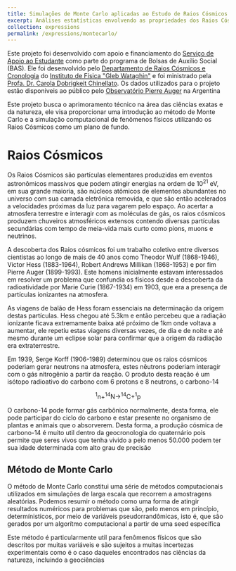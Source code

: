 ```yaml
---
title: Simulações de Monte Carlo aplicadas ao Estudo de Raios Cósmicos
excerpt: Análises estatísticas envolvendo as propriedades dos Raios Cósmicos
collection: expressions
permalink: /expressions/montecarlo/ 
---
```


Este projeto foi desenvolvido com apoio e financiamento do [Serviço de Apoio ao Estudante](https://www.sae.unicamp.br/portal/pt/) como parte do programa de Bolsas de Auxílio Social (BAS). Ele foi desenvolvido pelo [Departamento de Raios Cósmicos e Cronologia](https://sites.ifi.unicamp.br/drcc/) do [Instituto de Física "Gleb Wataghin"](https://portal.ifi.unicamp.br) e foi ministrado pela [Profa. Dr. Carola Dobrigkeit Chinellato](http://lattes.cnpq.br/0301569503177054). 
Os dados utilizados para o projeto estão disponiveis ao público pelo [Observatório Pierre Auger](https://www.auger.org) na Argentina

Este projeto busca o aprimoramento técnico na área das ciências exatas e da natureza, ele visa proporcionar uma introdução ao método de Monte Carlo e a simulação computacional de fenômenos físicos utilizando os Raios Cósmicos como um plano de fundo.

# Raios Cósmicos

Os Raios Cósmicos são partículas elementares produzidas em eventos astronômicos massivos que podem atingir energias na ordem de $10^{21}$ eV, em sua grande maioria, são núcleos atômicos de elementos abundantes no universo com sua camada eletrônica removida, e que são então acelerados a velocidades próximas da luz para vagarem pelo espaço. Ao acertar a atmosfera terrestre e interagir com as moléculas de gás, os raios cósmicos produzem chuveiros atmosféricos extensos contendo diversas partículas secundárias com tempo de meia-vida mais curto como pions, muons e neutrinos.

A descoberta dos Raios cósmicos foi um trabalho coletivo entre diversos cientistas ao longo de mais de 40 anos como Theodor Wulf (1868-1946), Victor Hess (1883-1964), Robert Andrews Millikan (1868-1953) e por fim Pierre Auger (1899-1993). Este homens inicialmente estavam interessados em resolver um problema que confundia os físicos desde a descoberta da radioatividade por Marie Curie (1867-1934) em 1903, que era a presença de partículas ionizantes na atmosfera.

As viagens de balão de Hess foram essenciais na determinação da origem destas partículas. Hess chegou até 5.3km e então percebeu que a radiação ionizante ficava extremamente baixa até próximo de 1km onde voltava a aumentar, ele repetiu estas viagens diversas vezes, de dia e de noite e até mesmo durante um eclipse solar para confirmar que a origem da radiação era extraterrestre.

Em 1939, Serge Korff (1906-1989) determinou que os raios cósmicos poderiam gerar neutrons na atmosfera, estes nêutrons poderiam interagir com o gás nitrogênio a partir da reação. O produto desta reação é um isótopo radioativo do carbono com 6 protons e 8 neutrons, o carbono-14

 ```math
 _{}^{1}\textrm{n} + _{}^{14}\textrm{N} \rightarrow _{}^{14}\textrm{C} +_{}^{1}\textrm{p}
 ```
 
O carbono-14 pode formar gás carbônico normalmente, desta forma, ele pode participar do ciclo do carbono e estar presente no organismo de plantas e animais que o absorverem. Desta forma, a produção cósmica de carbono-14 é muito util dentro da geocronologia do quaternário pois permite que seres vivos que tenha vivido a pelo menos 50.000 podem ter sua idade determinada com alto grau de precisão

## Método de Monte Carlo

O método de Monte Carlo constitui uma série de métodos computacionais utilizados em simulações de larga escala que recorrem a amostragens aleatórias. Podemos resumir o método como uma forma de atingir resultados numéricos para problemas que são, pelo menos em princípio, determínisticos, por meio de variáveis pseudorrandômicas, isto é, que são gerados por um algorítmo computacional a partir de uma seed específica

Este método é particularmente util para fenômenos físicos que são descritos por muitas variáveis e são sujeitos a muitas incertezas experimentais como é o caso daqueles encontrados nas ciências da natureza, incluindo a geociências

